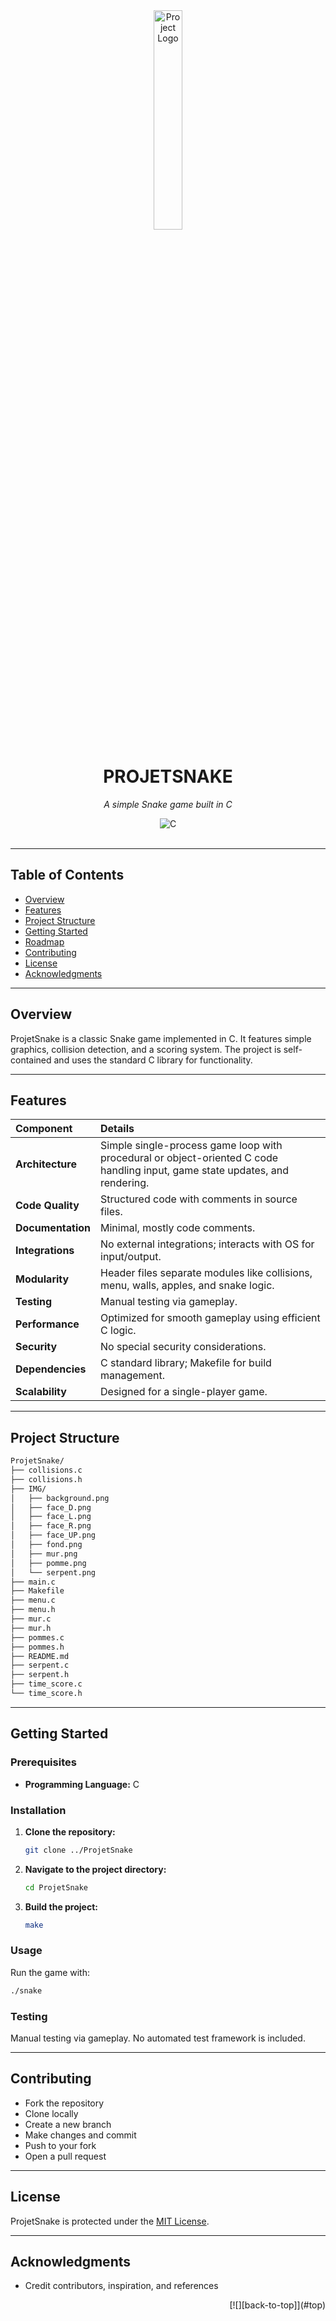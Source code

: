 <div id="top">

<!-- HEADER STYLE: CLASSIC -->

<div align="center">

<img src="readmeai/assets/logos/purple.svg" width="30%" style="position: relative; top: 0; right: 0;" alt="Project Logo"/>

# PROJETSNAKE

<em>A simple Snake game built in C</em>

<!-- BADGES -->

<img src="https://img.shields.io/badge/C-A8B9CC.svg?style=default&logo=C&logoColor=black" alt="C">

</div>
<br>

---

## Table of Contents

* [Overview](#overview)
* [Features](#features)
* [Project Structure](#project-structure)
* [Getting Started](#getting-started)
* [Roadmap](#roadmap)
* [Contributing](#contributing)
* [License](#license)
* [Acknowledgments](#acknowledgments)

---

## Overview

ProjetSnake is a classic Snake game implemented in C. It features simple graphics, collision detection, and a scoring system. The project is self-contained and uses the standard C library for functionality.

---

## Features

| Component         | Details                                                                                                                      |
| :---------------- | :--------------------------------------------------------------------------------------------------------------------------- |
| **Architecture**  | Simple single-process game loop with procedural or object-oriented C code handling input, game state updates, and rendering. |
| **Code Quality**  | Structured code with comments in source files.                                                                               |
| **Documentation** | Minimal, mostly code comments.                                                                                               |
| **Integrations**  | No external integrations; interacts with OS for input/output.                                                                |
| **Modularity**    | Header files separate modules like collisions, menu, walls, apples, and snake logic.                                         |
| **Testing**       | Manual testing via gameplay.                                                                                                 |
| **Performance**   | Optimized for smooth gameplay using efficient C logic.                                                                       |
| **Security**      | No special security considerations.                                                                                          |
| **Dependencies**  | C standard library; Makefile for build management.                                                                           |
| **Scalability**   | Designed for a single-player game.                                                                                           |

---

## Project Structure

```sh
ProjetSnake/
├── collisions.c
├── collisions.h
├── IMG/
│   ├── background.png
│   ├── face_D.png
│   ├── face_L.png
│   ├── face_R.png
│   ├── face_UP.png
│   ├── fond.png
│   ├── mur.png
│   ├── pomme.png
│   └── serpent.png
├── main.c
├── Makefile
├── menu.c
├── menu.h
├── mur.c
├── mur.h
├── pommes.c
├── pommes.h
├── README.md
├── serpent.c
├── serpent.h
├── time_score.c
└── time_score.h
```

---

## Getting Started

### Prerequisites

* **Programming Language:** C

### Installation

1. **Clone the repository:**

   ```sh
   git clone ../ProjetSnake
   ```

2. **Navigate to the project directory:**

   ```sh
   cd ProjetSnake
   ```

3. **Build the project:**

   ```sh
   make
   ```

### Usage

Run the game with:

```sh
./snake
```

### Testing

Manual testing via gameplay. No automated test framework is included.

---

## Contributing

* Fork the repository
* Clone locally
* Create a new branch
* Make changes and commit
* Push to your fork
* Open a pull request

---

## License

ProjetSnake is protected under the [MIT License](https://choosealicense.com/licenses/mit/).

---

## Acknowledgments

* Credit contributors, inspiration, and references

<div align="right">
[![][back-to-top]](#top)
</div>

[back-to-top]: https://img.shields.io/badge/-BACK_TO_TOP-151515?style=flat-square
